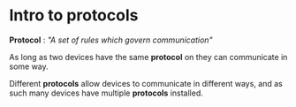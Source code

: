 # Intro to protocols

**Protocol** : *"A set of rules which govern communication"*

As long as two devices have the same **protocol** on they can communicate in some way.

Different **protocols** allow devices to communicate in different ways, and as such many devices have multiple **protocols** installed.